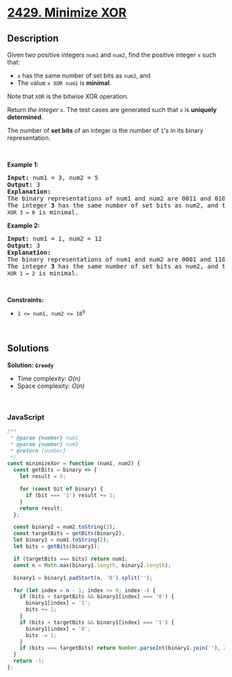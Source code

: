 # [2429. Minimize XOR](https://leetcode.com/problems/minimize-xor)

## Description

<div class="elfjS" data-track-load="description_content"><p>Given two positive integers <code>num1</code> and <code>num2</code>, find the positive integer <code>x</code> such that:</p>

<ul>
	<li><code>x</code> has the same number of set bits as <code>num2</code>, and</li>
	<li>The value <code>x XOR num1</code> is <strong>minimal</strong>.</li>
</ul>

<p>Note that <code>XOR</code> is the bitwise XOR operation.</p>

<p>Return <em>the integer </em><code>x</code>. The test cases are generated such that <code>x</code> is <strong>uniquely determined</strong>.</p>

<p>The number of <strong>set bits</strong> of an integer is the number of <code>1</code>'s in its binary representation.</p>

<p>&nbsp;</p>
<p><strong class="example">Example 1:</strong></p>

<pre><strong>Input:</strong> num1 = 3, num2 = 5
<strong>Output:</strong> 3
<strong>Explanation:</strong>
The binary representations of num1 and num2 are 0011 and 0101, respectively.
The integer <strong>3</strong> has the same number of set bits as num2, and the value <code>3 XOR 3 = 0</code> is minimal.
</pre>

<p><strong class="example">Example 2:</strong></p>

<pre><strong>Input:</strong> num1 = 1, num2 = 12
<strong>Output:</strong> 3
<strong>Explanation:</strong>
The binary representations of num1 and num2 are 0001 and 1100, respectively.
The integer <strong>3</strong> has the same number of set bits as num2, and the value <code>3 XOR 1 = 2</code> is minimal.
</pre>

<p>&nbsp;</p>
<p><strong>Constraints:</strong></p>

<ul>
	<li><code>1 &lt;= num1, num2 &lt;= 10<sup>9</sup></code></li>
</ul>
</div>

<p>&nbsp;</p>

## Solutions

**Solution: `Greedy`**

- Time complexity: <em>O(n)</em>
- Space complexity: <em>O(n)</em>

<p>&nbsp;</p>

### **JavaScript**

```js
/**
 * @param {number} num1
 * @param {number} num2
 * @return {number}
 */
const minimizeXor = function (num1, num2) {
  const getBits = binary => {
    let result = 0;

    for (const bit of binary) {
      if (bit === '1') result += 1;
    }
    return result;
  };

  const binary2 = num2.toString(2);
  const targetBits = getBits(binary2);
  let binary1 = num1.toString(2);
  let bits = getBits(binary1);

  if (targetBits === bits) return num1;
  const n = Math.max(binary1.length, binary2.length);

  binary1 = binary1.padStart(n, '0').split('');

  for (let index = n - 1; index >= 0; index--) {
    if (bits < targetBits && binary1[index] === '0') {
      binary1[index] = '1';
      bits += 1;
    }
    if (bits > targetBits && binary1[index] === '1') {
      binary1[index] = '0';
      bits -= 1;
    }
    if (bits === targetBits) return Number.parseInt(binary1.join(''), 2);
  }
  return -1;
};
```
